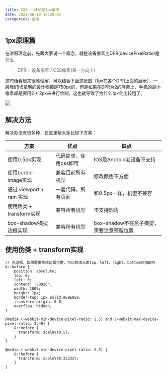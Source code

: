 ```yaml
---
title: CSS---移动端1px解决
date: 2021-06-10 16:28:03
categories: 前端
---
```

## 1px原理篇

在讲原理之前，先跟大家说一个概念，就是设备像素比DPR(devicePixelRatio)是什么

> DPR = 设备像素 / CSS像素(某一方向上)

这句话看起来很难理解，可以结合下面这张图（1px在各个DPR上面的展示），一般我们h5拿到的设计稿都是750px的，但是如果在DPR为2的屏幕上，手机的最小像素却是要用2 * 2px来进行绘制，这也就导致了为什么1px会比较粗了。

![](https://upload-images.jianshu.io/upload_images/10024246-542ffe9f42b7f7dc.png?imageMogr2/auto-orient/strip%7CimageView2/2/w/1240)


## 解决方法

解决办法有很多种，在这里帮大家比较下方案：

| 方案 | 优点 | 缺点 |
| --- | --- | --- |
| 使用0.5px实现 | 代码简单，使用css即可 | IOS及Android老设备不支持 |
| 使用border-image实现 | 兼容目前所有机型 | 修改颜色不方便 |
| 通过 viewport + rem 实现 | 一套代码，所有页面 | 和0.5px一样，机型不兼容 |
| 使用伪类 + transform实现 | 兼容所有机型 | 不支持圆角 |
| box-shadow模拟边框实现 | 兼容所有机型 | box-shadow不在盒子模型，需要注意预留位置 |
## 使用伪类 + transform实现
```
// 左边框，如果需要修改边框位置，可以修改元素top，left，right，bottom的值即可
&::before {
    position: absolute;
    top: 0;
    left: 0;
    content: '\0020';
    width: 100%;
    height: 1px;
    border-top: 1px solid #E9E9E9;
    transform-origin: 0 0;
    overflow: hidden;
}

@media (-webkit-min-device-pixel-ratio: 1.5) and (-webkit-max-device-pixel-ratio: 2.49) {
    &::before {
      transform: scaleY(0.5);
    }
}

@media (-webkit-min-device-pixel-ratio: 2.5) {
    &::before {
      transform: scaleY(0.33333);
    }
}
```
